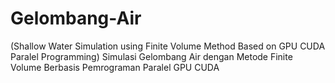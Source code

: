 # Gelombang-Air
(Shallow Water Simulation using Finite Volume Method Based on GPU CUDA Paralel Programming) 
Simulasi Gelombang Air dengan Metode Finite Volume Berbasis Pemrograman Paralel GPU CUDA
